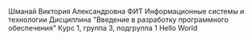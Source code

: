 Шманай
Виктория
Александровна
ФИТ
Информационные системы и технологии
Дисциплина "Введение в разработку программного обеспечения"
Курс 1, группа 3, подгруппа 1
Hello World
